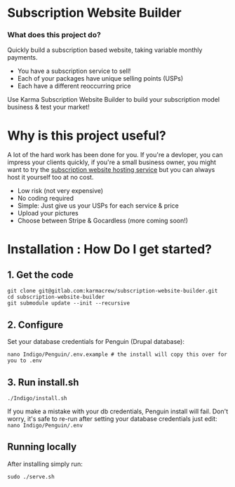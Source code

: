 # Subscription Website Builder

### What does this project do?

Quickly build a subscription based website, taking variable monthly payments. 

- You have a subscription service to sell!
- Each of your packages have unique selling points (USPs)
- Each have a different reoccurring price

Use Karma Subscription Website Builder to build your 
subscription model business & test your market!

# Why is this project useful?

A lot of the hard work has been done for you. If you're a devloper, you can
impress your clients quickly, if you're a small business owner, you might want
to try the [subscription website hosting
service](http://subscriptionwebsitebuilder.co.uk) but you can always host it
yourself too at no cost. 

- Low risk (not very expensive)
- No coding required 
- Simple: Just give us your USPs for each service & price
- Upload your pictures
- Choose between Stripe & Gocardless (more coming soon!)

# Installation : How Do I get started?

## 1. Get the code
    git clone git@gitlab.com:karmacrew/subscription-website-builder.git
    cd subscription-website-builder
    git submodule update --init --recursive
    
## 2. Configure 

Set your database credentials for Penguin (Drupal database):
    
    nano Indigo/Penguin/.env.example # the install will copy this over for you to .env 

## 3. Run install.sh

    ./Indigo/install.sh
    
If you make a mistake with your db credentials, Penguin install will fail. Don't worry, it's safe to re-run after setting your database credentials just edit: `nano Indigo/Penguin/.env`

## Running locally
After installing simply run: 

    sudo ./serve.sh
